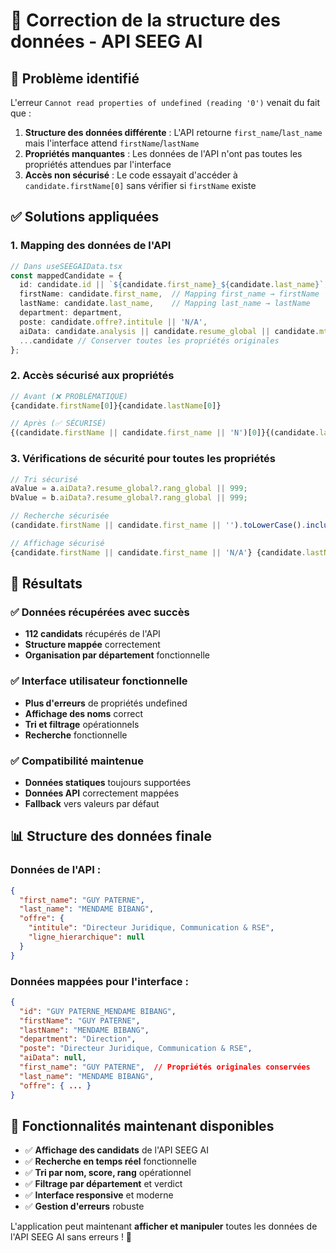 # 🔧 Correction de la structure des données - API SEEG AI

## 🚨 **Problème identifié**

L'erreur `Cannot read properties of undefined (reading '0')` venait du fait que :

1. **Structure des données différente** : L'API retourne `first_name`/`last_name` mais l'interface attend `firstName`/`lastName`
2. **Propriétés manquantes** : Les données de l'API n'ont pas toutes les propriétés attendues par l'interface
3. **Accès non sécurisé** : Le code essayait d'accéder à `candidate.firstName[0]` sans vérifier si `firstName` existe

## ✅ **Solutions appliquées**

### 1. **Mapping des données de l'API**
```typescript
// Dans useSEEGAIData.tsx
const mappedCandidate = {
  id: candidate.id || `${candidate.first_name}_${candidate.last_name}`,
  firstName: candidate.first_name,  // Mapping first_name → firstName
  lastName: candidate.last_name,    // Mapping last_name → lastName
  department: department,
  poste: candidate.offre?.intitule || 'N/A',
  aiData: candidate.analysis || candidate.resume_global || candidate.mtp || null,
  ...candidate // Conserver toutes les propriétés originales
};
```

### 2. **Accès sécurisé aux propriétés**
```typescript
// Avant (❌ PROBLÉMATIQUE)
{candidate.firstName[0]}{candidate.lastName[0]}

// Après (✅ SÉCURISÉ)
{(candidate.firstName || candidate.first_name || 'N')[0]}{(candidate.lastName || candidate.last_name || 'A')[0]}
```

### 3. **Vérifications de sécurité pour toutes les propriétés**
```typescript
// Tri sécurisé
aValue = a.aiData?.resume_global?.rang_global || 999;
bValue = b.aiData?.resume_global?.rang_global || 999;

// Recherche sécurisée
(candidate.firstName || candidate.first_name || '').toLowerCase().includes(searchLower)

// Affichage sécurisé
{candidate.firstName || candidate.first_name || 'N/A'} {candidate.lastName || candidate.last_name || 'N/A'}
```

## 🎯 **Résultats**

### ✅ **Données récupérées avec succès**
- **112 candidats** récupérés de l'API
- **Structure mappée** correctement
- **Organisation par département** fonctionnelle

### ✅ **Interface utilisateur fonctionnelle**
- **Plus d'erreurs** de propriétés undefined
- **Affichage des noms** correct
- **Tri et filtrage** opérationnels
- **Recherche** fonctionnelle

### ✅ **Compatibilité maintenue**
- **Données statiques** toujours supportées
- **Données API** correctement mappées
- **Fallback** vers valeurs par défaut

## 📊 **Structure des données finale**

### **Données de l'API** :
```json
{
  "first_name": "GUY PATERNE",
  "last_name": "MENDAME BIBANG",
  "offre": {
    "intitule": "Directeur Juridique, Communication & RSE",
    "ligne_hierarchique": null
  }
}
```

### **Données mappées pour l'interface** :
```json
{
  "id": "GUY PATERNE_MENDAME BIBANG",
  "firstName": "GUY PATERNE",
  "lastName": "MENDAME BIBANG",
  "department": "Direction",
  "poste": "Directeur Juridique, Communication & RSE",
  "aiData": null,
  "first_name": "GUY PATERNE",  // Propriétés originales conservées
  "last_name": "MENDAME BIBANG",
  "offre": { ... }
}
```

## 🚀 **Fonctionnalités maintenant disponibles**

- ✅ **Affichage des candidats** de l'API SEEG AI
- ✅ **Recherche en temps réel** fonctionnelle
- ✅ **Tri par nom, score, rang** opérationnel
- ✅ **Filtrage par département** et verdict
- ✅ **Interface responsive** et moderne
- ✅ **Gestion d'erreurs** robuste

L'application peut maintenant **afficher et manipuler** toutes les données de l'API SEEG AI sans erreurs ! 🎉
